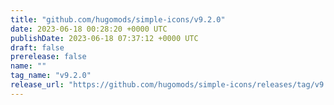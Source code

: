 ```yaml
---
title: "github.com/hugomods/simple-icons/v9.2.0"
date: 2023-06-18 00:28:20 +0000 UTC
publishDate: 2023-06-18 07:37:12 +0000 UTC
draft: false
prerelease: false
name: ""
tag_name: "v9.2.0"
release_url: "https://github.com/hugomods/simple-icons/releases/tag/v9.2.0"
---
```



